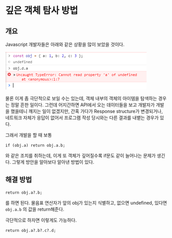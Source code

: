 # 깊은 객체 탐사 방법
## 개요
Javascript 개발자들은 아래와 같은 상황을 많이 보았을 것이다.

![콘솔 이슈](./images/console.PNG)

물론 이게 좀 극단적으로 보일 수는 있는데, 객체 내부의 객체의 아이템을 탐색하는 경우는 정말 흔한 일이다.
그런데 어지간하면 API에서 오는 데이터들을 보고 개발자가 개발을 했을테니 깨지는 일이 없겠지만, 간혹 가다가 Response structure가 변경되거나, 네트워크 자체가 응답이 없어서 프로그램 작성 당시와는 다른 결과를 내뱉는 경우가 있다.

그래서 개발을 할 때 보통
```
if (obj.a) return obj.a.b;
```
와 같은 조치를 취하는데, 이게 또 객체가 깊어질수록 if문도 같이 늘어나는 문제가 생긴다. 그렇게 방안을 알아보다 알아낸 방법이 있다.

## 해결 방법
```
return obj.a?.b;
```
를 하면 된다. 물음표 연산자가 앞의 obj가 있는지 식별하고, 없으면 undefined, 있다면 ```obj.a.b``` 의 값을 return해준다.

극단적으로 하자면 이렇게도 가능하다.
```
return obj.a?.b?.c?.d;
```